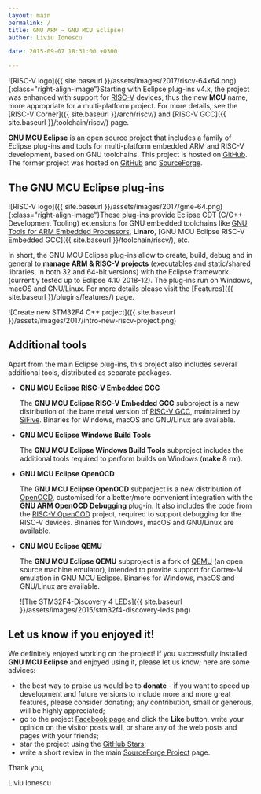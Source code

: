 ```yaml
---
layout: main
permalink: /
title: GNU ARM → GNU MCU Eclipse!
author: Liviu Ionescu

date: 2015-09-07 18:31:00 +0300

---
```


![RISC-V logo]({{ site.baseurl }}/assets/images/2017/riscv-64x64.png){:class="right-align-image"}Starting with Eclipse plug-ins v4.x, the project was enhanced with support for [RISC-V](https://riscv.org) devices, thus the new **MCU** name, more appropriate for a multi-platform project. For more details, see the [RISC-V Corner]({{ site.baseurl }}/arch/riscv/) and [RISC-V GCC]({{ site.baseurl }}/toolchain/riscv/) page.

**GNU MCU Eclipse** is an open source project that includes a family of Eclipse plug-ins and tools for multi-platform embedded ARM and RISC-V development, based on GNU toolchains. This project is hosted on [GitHub](https://github.com/gnu-mcu-eclipse). The former project was hosted on [GitHub](https://github.com/gnuarmeclipse) and [SourceForge](http://sourceforge.net/projects/gnuarmeclipse/).

## The GNU MCU Eclipse plug-ins

![RISC-V logo]({{ site.baseurl }}/assets/images/2017/gme-64.png){:class="right-align-image"}These plug-ins provide Eclipse CDT (C/C++ Development Tooling) extensions for GNU embedded toolchains like [GNU Tools for ARM Embedded Processors](https://developer.arm.com/open-source/gnu-toolchain/gnu-arm-embedded-toolchain), **Linaro**, [GNU MCU Eclipse RISC-V Embedded GCC]({{ site.baseurl }}/toolchain/riscv/), etc.

In short, the GNU MCU Eclipse plug-ins allow to create, build, debug and in general to **manage ARM & RISC-V projects** (executables and static/shared libraries, in both 32 and 64-bit versions) with the Eclipse framework (currently tested up to Eclipse 4.10 2018-12). The plug-ins run on Windows, macOS and GNU/Linux. For more details please visit the [Features]({{ site.baseurl }}/plugins/features/) page.

![Create new STM32F4 C++ project]({{ site.baseurl }}/assets/images/2017/intro-new-riscv-project.png)

## Additional tools

Apart from the main Eclipse plug-ins, this project also includes several additional tools, distributed as separate packages.

* **GNU MCU Eclipse RISC-V Embedded GCC**

  The **GNU MCU Eclipse RISC-V Embedded GCC** subproject is a new distribution of the bare metal version of [RISC-V GCC](https://github.com/riscv/riscv-gcc), maintained by [SiFive](https://www.sifive.com). Binaries for Windows, macOS and GNU/Linux are available.

* **GNU MCU Eclipse Windows Build Tools**

  The **GNU MCU Eclipse Windows Build Tools** subproject includes the additional tools required to perform builds on Windows (**make** & **rm**).

* **GNU MCU Eclipse OpenOCD**

  The **GNU MCU Eclipse OpenOCD** subproject is a new distribution of [OpenOCD](http://openocd.org/), customised for a better/more convenient integration with the **GNU ARM OpenOCD Debugging** plug-in. It also includes the code from the [RISC-V OpenCOD](https://github.com/riscv/riscv-openocd) project, required to support debugging for the RISC-V devices. Binaries for Windows, macOS and GNU/Linux are available.

* **GNU MCU Eclipse QEMU**

  The **GNU MCU Eclipse QEMU** subproject is a fork of [QEMU](http://wiki.qemu.org/Main_Page) (an open source machine emulator), intended to provide support for Cortex-M emulation in GNU MCU Eclipse. Binaries for Windows, macOS and GNU/Linux are available.

  ![The STM32F4-Discovery 4 LEDs]({{ site.baseurl }}/assets/images/2015/stm32f4-discovery-leds.png)

## Let us know if you enjoyed it!

We definitely enjoyed working on the project! If you successfully installed **GNU MCU Eclipse** and enjoyed using it, please let us know; here are some advices:

* the best way to praise us would be to **donate** - if you want to speed up development and future versions to include more and more great features, please consider donating; any contribution, small or generous, will be highly appreciated;
* go to the project [Facebook page](https://www.facebook.com/gnu-mcu-eclipse) and click the **Like** button, write your opinion on the visitor posts wall, or share any of the web posts and pages with your friends;
* star the project using the [GitHub Stars](https://github.com/gnu-mcu-eclipse/eclipse-plugins/stargazers);
* write a short review in the main [SourceForge Project](http://sourceforge.net/projects/gnuarmeclipse) page.

Thank you,

Liviu Ionescu
